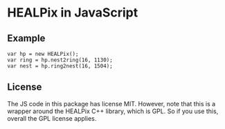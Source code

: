 
# HEALPix in JavaScript

## Example

    var hp = new HEALPix();
    var ring = hp.nest2ring(16, 1130);
    var nest = hp.ring2nest(16, 1504);

## License

The JS code in this package has license MIT.
However, note that this is a wrapper around the HEALPix C++ library, which is GPL.
So if you use this, overall the GPL license applies.
